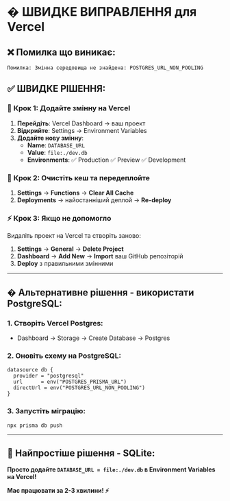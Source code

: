 # � ШВИДКЕ ВИПРАВЛЕННЯ для Vercel

## ❌ **Помилка що виникає:**
```
Помилка: Змінна середовища не знайдена: POSTGRES_URL_NON_POOLING
```

## ✅ **ШВИДКЕ РІШЕННЯ:**

### 🎯 **Крок 1: Додайте змінну на Vercel**
1. **Перейдіть**: Vercel Dashboard → ваш проект
2. **Відкрийте**: Settings → Environment Variables  
3. **Додайте нову змінну**:
   - **Name**: `DATABASE_URL`
   - **Value**: `file:./dev.db`
   - **Environments**: ✅ Production ✅ Preview ✅ Development

### 🔄 **Крок 2: Очистіть кеш та передеплойте**
1. **Settings** → **Functions** → **Clear All Cache**
2. **Deployments** → найостанніший деплой → **Re-deploy**

### ⚡ **Крок 3: Якщо не допомогло**
Видаліть проект на Vercel та створіть заново:
1. **Settings** → **General** → **Delete Project**
2. **Dashboard** → **Add New** → **Import** ваш GitHub репозіторій
3. **Deploy** з правильними змінними

---

## � **Альтернативне рішення - використати PostgreSQL:**

### 1. **Створіть Vercel Postgres:**
- Dashboard → Storage → Create Database → Postgres

### 2. **Оновіть схему на PostgreSQL:**
```prisma
datasource db {
  provider = "postgresql"
  url      = env("POSTGRES_PRISMA_URL")
  directUrl = env("POSTGRES_URL_NON_POOLING")
}
```

### 3. **Запустіть міграцію:**
```bash
npx prisma db push
```

---

## 🎯 **Найпростіше рішення - SQLite:**

**Просто додайте `DATABASE_URL = file:./dev.db` в Environment Variables на Vercel!**

**Має працювати за 2-3 хвилини! ⚡**
